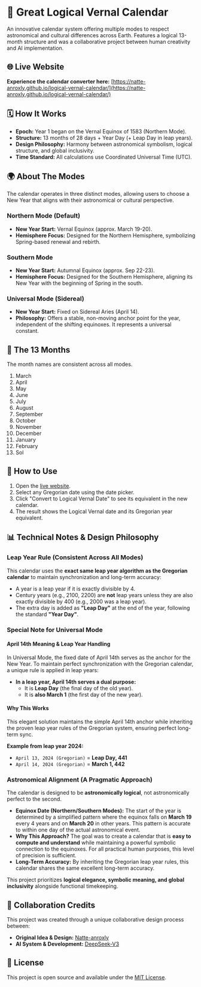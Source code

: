 # 🌟 Great Logical Vernal Calendar

An innovative calendar system offering multiple modes to respect astronomical and cultural differences across Earth. Features a logical 13-month structure and was a collaborative project between human creativity and AI implementation.

## 🌐 Live Website
**Experience the calendar converter here:**
[https://natte-anroxly.github.io/logical-vernal-calendar/](https://natte-anroxly.github.io/logical-vernal-calendar/)

## 🗓️ How It Works
- **Epoch:** Year 1 began on the Vernal Equinox of 1583 (Northern Mode).
- **Structure:** 13 months of 28 days + Year Day (+ Leap Day in leap years).
- **Design Philosophy:** Harmony between astronomical symbolism, logical structure, and global inclusivity.
- **Time Standard:** All calculations use Coordinated Universal Time (UTC).

## 🌍 About The Modes

The calendar operates in three distinct modes, allowing users to choose a New Year that aligns with their astronomical or cultural perspective.

### Northern Mode (Default)
- **New Year Start:** Vernal Equinox (approx. March 19-20).
- **Hemisphere Focus:** Designed for the Northern Hemisphere, symbolizing Spring-based renewal and rebirth.

### Southern Mode
- **New Year Start:** Autumnal Equinox (approx. Sep 22-23).
- **Hemisphere Focus:** Designed for the Southern Hemisphere, aligning its New Year with the beginning of Spring in the south.

### Universal Mode (Sidereal)
- **New Year Start:** Fixed on Sidereal Aries (April 14).
- **Philosophy:** Offers a stable, non-moving anchor point for the year, independent of the shifting equinoxes. It represents a universal constant.

## 📜 The 13 Months
The month names are consistent across all modes.
1.  March
2.  April
3.  May
4.  June
5.  July
6.  August
7.  September
8.  October
9.  November
10. December
11. January
12. February
13. Sol

## 🚀 How to Use
1.  Open the [live website](https://natte-anroxly.github.io/logical-vernal-calendar/).
2.  Select any Gregorian date using the date picker.
3.  Click "Convert to Logical Vernal Date" to see its equivalent in the new calendar.
4.  The result shows the Logical Vernal date and its Gregorian year equivalent.

## 📊 Technical Notes & Design Philosophy

### Leap Year Rule (Consistent Across All Modes)
This calendar uses the **exact same leap year algorithm as the Gregorian calendar** to maintain synchronization and long-term accuracy:
- A year is a leap year if it is exactly divisible by 4.
- Century years (e.g., 2100, 2200) are **not** leap years unless they are also exactly divisible by 400 (e.g., 2000 was a leap year).
- The extra day is added as **"Leap Day"** at the end of the year, following the standard **"Year Day"**.

### Special Note for Universal Mode

#### April 14th Meaning & Leap Year Handling
In Universal Mode, the fixed date of April 14th serves as the anchor for the New Year. To maintain perfect synchronization with the Gregorian calendar, a unique rule is applied in leap years:
- **In a leap year, April 14th serves a dual purpose:**
  - It is **Leap Day** (the final day of the old year).
  - It is **also March 1** (the first day of the new year).

#### Why This Works
This elegant solution maintains the simple April 14th anchor while inheriting the proven leap year rules of the Gregorian system, ensuring perfect long-term sync.

**Example from leap year 2024:**
- `April 13, 2024 (Gregorian)` = **Leap Day, 441**
- `April 14, 2024 (Gregorian)` = **March 1, 442**

### Astronomical Alignment (A Pragmatic Approach)
The calendar is designed to be **astronomically logical**, not astronomically perfect to the second.

-   **Equinox Date (Northern/Southern Modes):** The start of the year is determined by a simplified pattern where the equinox falls on **March 19** every 4 years and on **March 20** in other years. This pattern is accurate to within one day of the actual astronomical event.
-   **Why This Approach?** The goal was to create a calendar that is **easy to compute and understand** while maintaining a powerful symbolic connection to the equinoxes. For all practical human purposes, this level of precision is sufficient.
-   **Long-Term Accuracy:** By inheriting the Gregorian leap year rules, this calendar shares the same excellent long-term accuracy.

This project prioritizes **logical elegance, symbolic meaning, and global inclusivity** alongside functional timekeeping.

## 🤝 Collaboration Credits
This project was created through a unique collaborative design process between:
-   **Original Idea & Design:** [Natte-anroxly](https://github.com/Natte-anroxly)
-   **AI System & Development:** [DeepSeek-V3](https://www.deepseek.com)

## 📄 License
This project is open source and available under the [MIT License](LICENSE).
